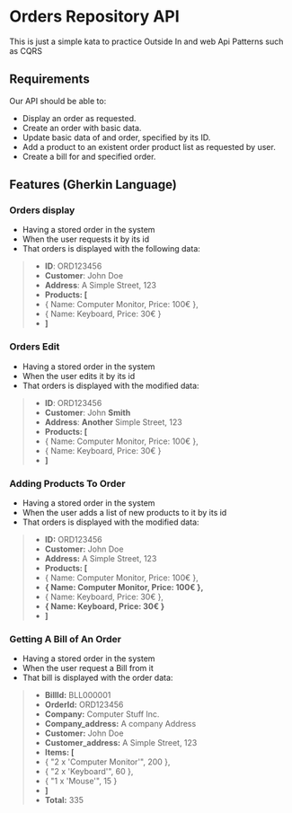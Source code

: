 # Orders Repository API
This is just a simple kata to practice Outside In and web Api Patterns such as CQRS

## Requirements
Our API should be able to:
* Display an order as requested.
* Create an order with basic data.
* Update basic data of and order, specified by its ID.
* Add a product to an existent order product list as requested by user.
* Create a bill for and specified order.

## Features (Gherkin Language)
### Orders display
- Having a stored order in the system
- When the user requests it by its id
- That orders is displayed with the following data:
>- **ID**: ORD123456
>- **Customer**: John Doe
>- **Address**: A Simple Street, 123
>- **Products: [**
>  - { Name: Computer Monitor, Price: 100€ },
>  - { Name: Keyboard, Price: 30€ }
>-  **]**

### Orders Edit
- Having a stored order in the system
- When the user edits it by its id
- That orders is displayed with the modified data:
>- **ID**: ORD123456
>- **Customer**: John **Smith**
>- **Address**: **Another** Simple Street, 123
>- **Products: [**
>  - { Name: Computer Monitor, Price: 100€ },
>  - { Name: Keyboard, Price: 30€ }
>-  **]**

### Adding Products To Order
- Having a stored order in the system
- When the user adds a list of new products to it by its id
- That orders is displayed with the modified data:
>- **ID:** ORD123456
>- **Customer:** John Doe
>- **Address:** A Simple Street, 123
>- **Products: [**
>  - { Name: Computer Monitor, Price: 100€ },
>  - **{ Name: Computer Monitor, Price: 100€ },**
>  - { Name: Keyboard, Price: 30€ },
>  - **{ Name: Keyboard, Price: 30€ }**
>-  **]**

### Getting A Bill of An Order
- Having a stored order in the system
- When the user request a Bill from it
- That bill is displayed with the order data:
>- **BillId:** BLL000001
>- **OrderId:** ORD123456
>- **Company:** Computer Stuff Inc.
>- **Company_address:** A company Address
>- **Customer:** John Doe
>- **Customer_address:** A Simple Street, 123
>- **Items: [**
>  - { "2 x 'Computer Monitor'", 200 },
>  - { "2 x 'Keyboard'", 60 },
>  - { "1 x 'Mouse'", 15 }
>-  **]**
>- **Total:** 335

